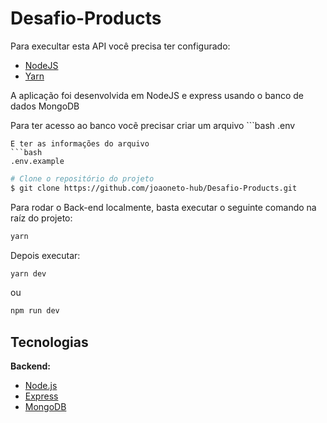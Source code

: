 # Desafio-Products


Para execultar esta API você precisa ter configurado:

- [NodeJS](http://nodejs.org/)
- [Yarn](https://yarnpkg.com/lang/en/docs/cli/install/)

A aplicação foi desenvolvida em NodeJS e express usando o banco de dados MongoDB


Para ter acesso ao banco vocẽ precisar criar um arquivo ```bash 
.env 
```
E ter as informações do arquivo 
```bash
.env.example
```


```bash
# Clone o repositório do projeto
$ git clone https://github.com/joaoneto-hub/Desafio-Products.git
```

Para rodar o Back-end localmente, basta executar o seguinte comando na raíz do projeto:

```bash
yarn 
```
Depois executar:

```bash
yarn dev
```
ou
```bash
npm run dev
```

## Tecnologias

**Backend:**

- [Node.js](https://nodejs.org/en/)
- [Express](https://expressjs.com/pt-br/)
- [MongoDB](https://www.mongodb.com/docs/)

